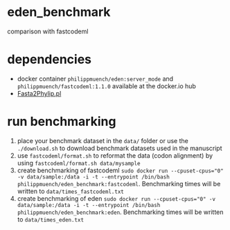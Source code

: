 # eden_benchmark
comparison with fastcodeml

# dependencies

- docker container `philippmuench/eden:server_mode` and `philippmuench/fastcodeml:1.1.0` available at the docker.io hub
- [Fasta2Phylip.pl](https://indra.mullins.microbiol.washington.edu/cgi-bin/perlscript/info.cgi?ID=Fasta2Phylip.pl&path=perlscript-scripts)

# run benchmarking

1. place your benchmark dataset in the `data/` folder or use the `./download.sh` to download benchmark datasets used in the manuscript
2. use `fastcodeml/format.sh` to reformat the data (codon alignment) by using `fastcodeml/format.sh data/mysample`
3. create benchmarking of fastcodeml `sudo docker run --cpuset-cpus="0" -v data/sample:/data -i -t --entrypoint /bin/bash philippmuench/eden_benchmark:fastcodeml`. Benchmarking times will be written to `data/times_fastcodeml.txt`
4. create benchmarking of eden `sudo docker run --cpuset-cpus="0" -v data/sample:/data -i -t --entrypoint /bin/bash philippmuench/eden_benchmark:eden`. Benchmarking times will be written to `data/times_eden.txt`
